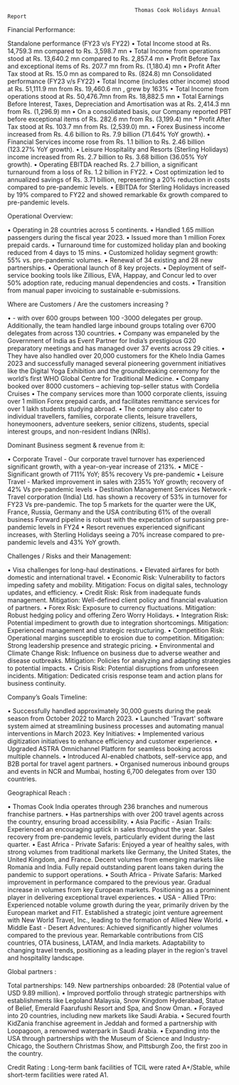                                             Thomas Cook Holidays Annual Report

Financial Performance:

Standalone performance (FY23 v/s FY22) 
•	Total Income stood at Rs. 14,759.3 mn compared to Rs. 3,598.7 mn 
•	Total Income from operations stood at Rs. 13,640.2 mn compared to Rs. 2,857.4 mn 
•	Profit Before Tax and exceptional items of Rs. 207.7 mn from Rs. (1,180.4) mn 
•	Profit After Tax stood at Rs. 15.0 mn as compared to Rs. (824.8) mn 
Consolidated performance (FY23 v/s FY22) 
•	Total Income (includes other income) stood at Rs. 51,111.9 mn from Rs. 19,460.6 mn , grew by 163%
•	Total Income from operations stood at Rs. 50,476.7mn from Rs. 18,882.5 mn 
•	Total Earnings Before Interest, Taxes, Depreciation and Amortisation was at Rs. 2,414.3 mn from Rs. (1,296.9) mn 
•	On a consolidated basis, our Company reported PBT before exceptional items of Rs. 282.6 mn from Rs. (3,199.4) mn * Profit After Tax stood at Rs. 103.7 mn from Rs. (2,539.0) mn.
•	Forex Business income increased from Rs. 4.6 billion to Rs. 7.9 billion (71.64% YoY growth).
•	Financial Services income rose from Rs. 1.1 billion to Rs. 2.46 billion (123.27% YoY growth).
•	Leisure Hospitality and Resorts (Sterling Holidays) income increased from Rs. 2.7 billion to Rs. 3.68 billion (36.05% YoY growth).
•	Operating EBITDA reached Rs. 2.7 billion, a significant turnaround from a loss of Rs. 1.2 billion in FY22.
•	Cost optimization led to annualized savings of Rs. 3.71 billion, representing a 20% reduction in costs compared to pre-pandemic levels.
•	EBITDA for Sterling Holidays increased by 19% compared to FY22 and showed remarkable 6x growth compared to pre-pandemic levels.



Operational Overview:

•	Operating in 28 countries across 5 continents.
•	Handled 1.65 million passengers during the fiscal year 2023.
•	Issued more than 1 million Forex prepaid cards.
•	Turnaround time for customized holiday plan and booking reduced from 4 days to 15 mins.
•	Customized holiday segment growth: 55% vs. pre-pandemic volumes.
•	Renewal of 34 existing and 28 new partnerships.
•	Operational launch of 8 key projects.
•	Deployment of self-service booking tools like Zillious, EVA, Happay, and Concur led to over 50% adoption rate, reducing manual dependencies and costs.
•	Transition from manual paper invoicing to sustainable e-submissions.



Where are Customers / Are the customers increasing ?

•	- with over 600 groups between 100 -3000 delegates per group. Additionally, the team handled large inbound groups totaling over 6700 delegates from across 130 countries.
•	Company was empaneled by the Government of India as Event Partner for India’s prestigious G20 preparatory meetings and has managed over 37 events across 29 cities. 
•	They have also handled over 20,000 customers for the Khelo India Games 2023 and successfully managed several pioneering government initiatives like the Digital Yoga Exhibition and the groundbreaking ceremony for the world’s first WHO Global Centre for Traditional Medicine.
•	Company booked over 8000 customers – achieving top-seller status with Cordelia Cruises
•	The company services more than 1000 corporate clients, issuing over 1 million Forex prepaid cards, and facilitates remittance services for over 1 lakh students studying abroad.
•	The company also cater to individual travellers, families, corporate clients, leisure travellers, honeymooners, adventure seekers, senior citizens, students, special interest groups, and non-resident Indians (NRIs).



Dominant Business segment & revenue from it:

•	Corporate Travel - Our corporate travel turnover has experienced significant growth, with a year-on-year increase of 213%.
•	MICE - Significant growth of 711% YoY; 85% recovery Vs pre-pandemic 
•	Leisure Travel - Marked improvement in sales with 235% YoY growth; recovery of 42% Vs pre-pandemic levels 
•	Destination Management Services Network - Travel corporation (India) Ltd. has shown a recovery of 53% in turnover for FY23 Vs pre-pandemic. The top 5 markets for the quarter were the UK, France, Russia, Germany and the USA contributing 61% of the overall business Forward pipeline is robust with the expectation of surpassing pre-pandemic levels in FY24
•	Resort revenues experienced significant increases, with Sterling Holidays seeing a 70% increase compared to pre-pandemic levels and 43% YoY growth.



Challenges / Risks and their Management:

•	Visa challenges for long-haul destinations.
•	Elevated airfares for both domestic and international travel.
•	Economic Risk:
Vulnerability to factors impeding safety and mobility.
Mitigation: Focus on digital sales, technology updates, and efficiency.
•	Credit Risk:
Risk from inadequate funds management.
Mitigation: Well-defined client policy and financial evaluation of partners.
•	Forex Risk:
Exposure to currency fluctuations.
Mitigation: Robust hedging policy and offering Zero Worry Holidays.
•	Integration Risk:
Potential impediment to growth due to integration shortcomings.
Mitigation: Experienced management and strategic restructuring.
•	Competition Risk:
Operational margins susceptible to erosion due to competition.
Mitigation: Strong leadership presence and strategic pricing.
•	Environmental and Climate Change Risk:
Influence on business due to adverse weather and disease outbreaks.
Mitigation: Policies for analyzing and adapting strategies to potential impacts.
•	Crisis Risk:
Potential disruptions from unforeseen incidents.
Mitigation: Dedicated crisis response team and action plans for business continuity.



Company’s Goals Timeline:

•	Successfully handled approximately 30,000 guests during the peak season from October 2022 to March 2023.
•	Launched 'Travart' software system aimed at streamlining business processes and automating manual interventions in March 2023.
Key Initiatives:
•	Implemented various digitization initiatives to enhance efficiency and customer experience.
•	Upgraded ASTRA Omnichannel Platform for seamless booking across multiple channels.
•	Introduced AI-enabled chatbots, self-service app, and B2B portal for travel agent partners.
•	Organised numerous inbound groups and events in NCR and Mumbai, hosting 6,700 delegates from over 130 countries.



Geographical Reach :

•	Thomas Cook India operates through 236 branches and numerous franchise partners.
•	Has partnerships with over 200 travel agents across the country, ensuring broad accessibility.
•	Asia Pacific - Asian Trails:
Experienced an encouraging uptick in sales throughout the year.
Sales recovery from pre-pandemic levels, particularly evident during the last quarter.
•	East Africa - Private Safaris:
Enjoyed a year of healthy sales, with strong volumes from traditional markets like Germany, the United States, the United Kingdom, and France.
Decent volumes from emerging markets like Romania and India.
Fully repaid outstanding parent loans taken during the pandemic to support operations.
•	South Africa - Private Safaris:
Marked improvement in performance compared to the previous year.
Gradual increase in volumes from key European markets.
Positioning as a prominent player in delivering exceptional travel experiences.
•	USA - Allied TPro:
Experienced notable volume growth during the year, primarily driven by the European market and FIT.
Established a strategic joint venture agreement with New World Travel, Inc., leading to the formation of Allied New World.
•	Middle East - Desert Adventures:
Achieved significantly higher volumes compared to the previous year.
Remarkable contributions from CIS countries, OTA business, LATAM, and India markets.
Adaptability to changing travel trends, positioning as a leading player in the region's travel and hospitality landscape.



Global partners :

Total partnerships: 149. New partnerships onboarded: 28 (Potential value of USD 9.89 million).
•	Improved portfolio through strategic partnerships with establishments like Legoland Malaysia, Snow Kingdom Hyderabad, Statue of Belief, Emerald Faarufushi Resort and Spa, and Snow Oman.
•	Forayed into 20 countries, including new markets like Saudi Arabia.
•	Secured fourth KidZania franchise agreement in Jeddah and formed a partnership with Loopagoon, a renowned waterpark in Saudi Arabia.
•	Expanding into the USA through partnerships with the Museum of Science and Industry-Chicago, the Southern Christmas Show, and Pittsburgh Zoo, the first zoo in the country.


Credit Rating : Long-term bank facilities of TCIL were rated A+/Stable, while short-term facilities were rated A1.
